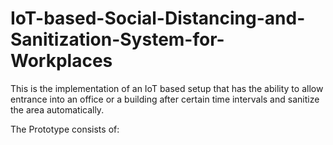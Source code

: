# IoT-based-Social-Distancing-and-Sanitization-System-for-Workplaces
This is the implementation of an IoT based setup that has the ability to allow entrance into an office or a building after certain time intervals and sanitize the area automatically.

The Prototype consists of:
